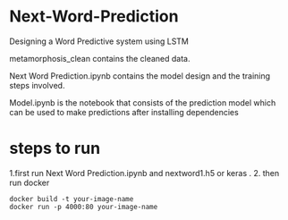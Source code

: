 # Next-Word-Prediction
Designing a Word Predictive system using LSTM


metamorphosis_clean contains the cleaned data.

Next Word Prediction.ipynb contains the model design and the training steps involved.

Model.ipynb is the notebook that consists of the prediction model which can be used to make predictions
after installing dependencies
# steps to run 
1.first run Next Word Prediction.ipynb and nextword1.h5 or keras .
2. then run docker 
```terminal 
docker build -t your-image-name 
docker run -p 4000:80 your-image-name
 ```


